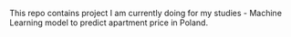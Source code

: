 This repo contains project I am currently doing for my studies - Machine Learning model to predict apartment price in Poland.
